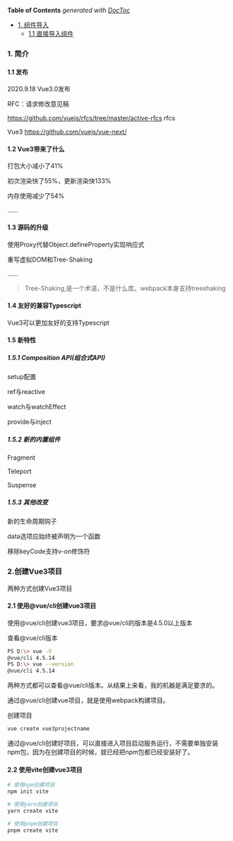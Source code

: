 <!-- START doctoc generated TOC please keep comment here to allow auto update -->
<!-- DON'T EDIT THIS SECTION, INSTEAD RE-RUN doctoc TO UPDATE -->
**Table of Contents**  *generated with [DocToc](https://github.com/thlorenz/doctoc)*

- [1. 组件导入](#1-%E7%BB%84%E4%BB%B6%E5%AF%BC%E5%85%A5)
  - [1.1 直接导入组件](#11-%E7%9B%B4%E6%8E%A5%E5%AF%BC%E5%85%A5%E7%BB%84%E4%BB%B6)

<!-- END doctoc generated TOC please keep comment here to allow auto update -->

### 1. 简介

#### 1.1 发布

2020.9.18 Vue3.0发布

RFC：请求修改意见稿

https://github.com/vuejs/rfcs/tree/master/active-rfcs  rfcs 

Vue3  https://github.com/vuejs/vue-next/

#### 1.2 Vue3带来了什么

打包大小减小了41%

初次渲染快了55%，更新渲染快133%

内存使用减少了54%

……

#### 1.3 源码的升级

使用Proxy代替Object.defineProperty实现响应式

重写虚拟DOM和Tree-Shaking

……

> Tree-Shaking,是一个术语，不是什么库。webpack本身支持treeshaking

#### 1.4 友好的兼容Typescript

Vue3可以更加友好的支持Typescript

#### 1.5 新特性

##### 1.5.1 Composition API(组合式API)

setup配置

ref与reactive

watch与watchEffect

provide与inject

##### 1.5.2 新的内置组件

Fragment

Teleport

Suspense

##### 1.5.3 其他改变

新的生命周期钩子

data选项应始终被声明为一个函数

移除keyCode支持v-on修饰符

### 2.创建Vue3项目

两种方式创建Vue3项目

#### 2.1 使用@vue/cli创建vue3项目

使用@vue/cli创建vue3项目，要求@vue/cli的版本是4.5.0以上版本

查看@vue/cli版本

```bash
PS D:\> vue -V
@vue/cli 4.5.14
PS D:\> vue --version
@vue/cli 4.5.14
```

两种方式都可以查看@vue/cli版本。从结果上来看，我的机器是满足要求的。

通过@vue/cli创建vue项目，就是使用webpack构建项目。

创建项目

```bash
vue create vue3projectname
```

通过@vue/cli创建好项目，可以直接进入项目启动服务运行，不需要单独安装npm包，因为在创建项目的时候，就已经把npm包都已经安装好了。

#### 2.2 使用vite创建vue3项目

```bash
# 使用npm创建项目
npm init vite

# 使用yarn创建项目
yarn create vite

# 使用pnpm创建项目
pnpm create vite
```



